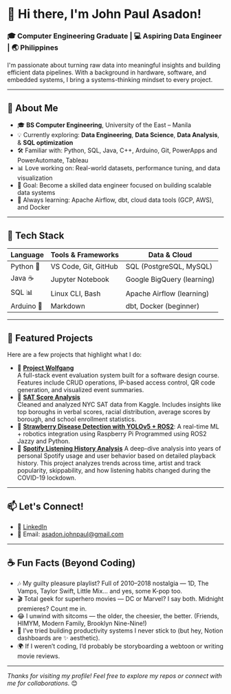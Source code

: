 # 👋 Hi there, I'm John Paul Asadon!

### 🎓 Computer Engineering Graduate | 💻 Aspiring Data Engineer | 🌏 Philippines

I'm passionate about turning raw data into meaningful insights and building efficient data pipelines. With a background in hardware, software, and embedded systems, I bring a systems-thinking mindset to every project.

---

## 🚀 About Me

- 🎓 **BS Computer Engineering**, University of the East – Manila
- 💡 Currently exploring: **Data Engineering**, **Data Science**, **Data Analysis**, & **SQL optimization**
- 🛠 Familiar with: Python, SQL, Java, C++, Arduino, Git, PowerApps and PowerAutomate, Tableau
- 📊 Love working on: Real-world datasets, performance tuning, and data visualization
- 🎯 Goal: Become a skilled data engineer focused on building scalable data systems
- 🧠 Always learning: Apache Airflow, dbt, cloud data tools (GCP, AWS), and Docker

---

## 🔧 Tech Stack

| Language | Tools & Frameworks | Data & Cloud |
|----------|--------------------|--------------|
| Python 🐍 | VS Code, Git, GitHub | SQL (PostgreSQL, MySQL) |
| Java ☕ | Jupyter Notebook | Google BigQuery (learning) |
| SQL 📊 | Linux CLI, Bash | Apache Airflow (learning) |
| Arduino 🤖 | Markdown | dbt, Docker (beginner) |

---

## 📁 Featured Projects

Here are a few projects that highlight what I do:

- 📌 [**Project Wolfgang**](https://github.com/jp-asadon/project-wolfgang)  
  A full-stack event evaluation system built for a software design course. Features include CRUD operations, IP-based access control, QR code generation, and visualized event summaries.
- 📌 [**SAT Score Analysis**](https://github.com/jp-asadon/sat_scores)  
  Cleaned and analyzed NYC SAT data from Kaggle. Includes insights like top boroughs in verbal scores, racial distribution, average scores by borough, and school enrollment statistics.
- 📌 [**Strawberry Disease Detection with YOLOv5 + ROS2**](https://github.com/ianueph/strawberry-picking-rpi): A real-time ML + robotics integration using Raspberry Pi Programmed using ROS2 Jazzy and Python.
- 📌 [**Spotify Listening History Analysis**](https://github.com/jp-asadon/spotify_analysis)
  A deep-dive analysis into years of personal Spotify usage and user behavior based on detailed playback history. This project analyzes trends across time, artist and track popularity, skippability, and how listening habits changed during the COVID-19 lockdown.

---

## 📫 Let's Connect!

- 💼 [LinkedIn](https://www.linkedin.com/in/john-paul-asadon-a41352255/)
- 📧 Email: asadon.johnpaul@gmail.com

---

## ☕ Fun Facts (Beyond Coding)

- 🎶 My guilty pleasure playlist? Full of 2010–2018 nostalgia — 1D, The Vamps, Taylor Swift, Little Mix… and yes, some K-pop too.
- 🎬 Total geek for superhero movies — DC or Marvel? I say both. Midnight premieres? Count me in.
- 😂 I unwind with sitcoms — the older, the cheesier, the better. (Friends, HIMYM, Modern Family, Brooklyn Nine-Nine!)
- 📱 I’ve tried building productivity systems I never stick to (but hey, Notion dashboards are ✨ aesthetic).
- 🌍 If I weren’t coding, I’d probably be storyboarding a webtoon or writing movie reviews.

---

_Thanks for visiting my profile! Feel free to explore my repos or connect with me for collaborations._ 😊
